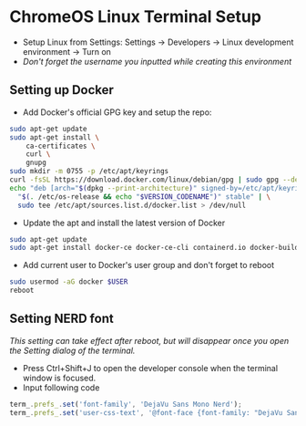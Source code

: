 # ChromeOS Linux Terminal Setup
- Setup Linux from Settings: Settings -> Developers -> Linux development environment -> Turn on
- *Don't forget the username you inputted while creating this environment*

## Setting up Docker
- Add Docker's official GPG key and setup the repo:
```bash
sudo apt-get update
sudo apt-get install \
    ca-certificates \
    curl \
    gnupg
sudo mkdir -m 0755 -p /etc/apt/keyrings
curl -fsSL https://download.docker.com/linux/debian/gpg | sudo gpg --dearmor -o /etc/apt/keyrings/docker.gpg 
echo "deb [arch="$(dpkg --print-architecture)" signed-by=/etc/apt/keyrings/docker.gpg] https://download.docker.com/linux/debian \
  "$(. /etc/os-release && echo "$VERSION_CODENAME")" stable" | \
  sudo tee /etc/apt/sources.list.d/docker.list > /dev/null
```

- Update the apt and install the latest version of Docker
```bash
sudo apt-get update
sudo apt-get install docker-ce docker-ce-cli containerd.io docker-buildx-plugin docker-compose-plugin
```

- Add current user to Docker's user group and don't forget to reboot
```bash
sudo usermod -aG docker $USER
reboot
```


## Setting NERD font
*This setting can take effect after reboot, but will disappear once you open the Setting dialog of the terminal.*
- Press Ctrl+Shift+J to open the developer console when the terminal window is focused.
- Input following code
```javascript
term_.prefs_.set('font-family', 'DejaVu Sans Mono Nerd');
term_.prefs_.set('user-css-text', '@font-face {font-family: "DejaVu Sans Mono Nerd"; src: url("https://raw.githubusercontent.com/ryanoasis/nerd-fonts/master/patched-fonts/DejaVuSansMono/Regular/DejaVuSansMNerdFont-Regular.ttf"); font-weight: normal; font-style: normal;}')
```
